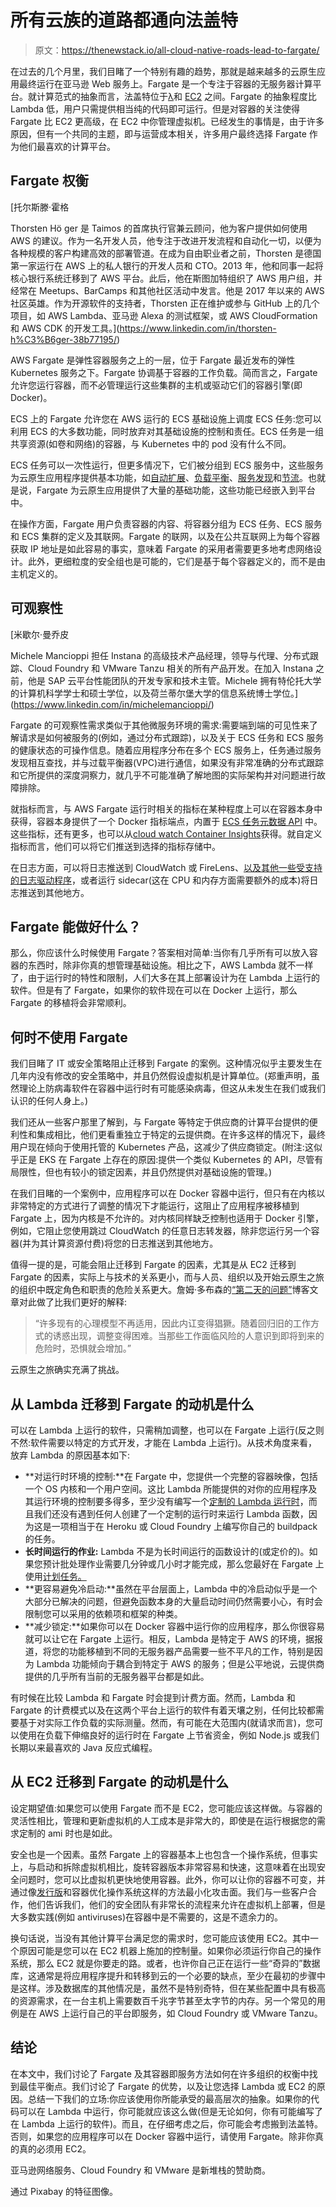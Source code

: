 # 所有云族的道路都通向法盖特

> 原文：<https://thenewstack.io/all-cloud-native-roads-lead-to-fargate/>

在过去的几个月里，我们目睹了一个特别有趣的趋势，那就是越来越多的云原生应用最终运行在亚马逊 Web 服务上。Fargate 是一个专注于容器的无服务器计算平台。就计算范式的抽象而言，法盖特位于[λ](https://aws.amazon.com/lambda/)和 [EC2](https://aws.amazon.com/ec2/) 之间。Fargate 的抽象程度比 Lambda 低，用户只需提供相当纯的代码即可运行。但是对容器的关注使得 Fargate 比 EC2 更高级，在 EC2 中你管理虚拟机。已经发生的事情是，由于许多原因，但有一个共同的主题，即与运营成本相关，许多用户最终选择 Fargate 作为他们最喜欢的计算平台。

## Fargate 权衡

 [托尔斯滕·霍格

Thorsten Hö ger 是 Taimos 的首席执行官兼云顾问，他为客户提供如何使用 AWS 的建议。作为一名开发人员，他专注于改进开发流程和自动化一切，以便为各种规模的客户构建高效的部署管道。在成为自由职业者之前，Thorsten 是德国第一家运行在 AWS 上的私人银行的开发人员和 CTO。2013 年，他和同事一起将核心银行系统迁移到了 AWS 平台。此后，他在斯图加特组织了 AWS 用户组，并经常在 Meetups、BarCamps 和其他社区活动中发言。他是 2017 年以来的 AWS 社区英雄。作为开源软件的支持者，Thorsten 正在维护或参与 GitHub 上的几个项目，如 AWS Lambda、亚马逊 Alexa 的测试框架，或 AWS CloudFormation 和 AWS CDK 的开发工具。](https://www.linkedin.com/in/thorsten-h%C3%B6ger-38b77195/) 

AWS Fargate 是弹性容器服务之上的一层，位于 Fargate 最近发布的弹性 Kubernetes 服务之下。Fargate 协调基于容器的工作负载。简而言之，Fargate 允许您运行容器，而不必管理运行这些集群的主机或驱动它们的容器引擎(即 Docker)。

ECS 上的 Fargate 允许您在 AWS 运行的 ECS 基础设施上调度 ECS 任务:您可以利用 ECS 的大多数功能，同时放弃对其基础设施的控制和责任。ECS 任务是一组共享资源(如卷和网络)的容器，与 Kubernetes 中的 pod 没有什么不同。

ECS 任务可以一次性运行，但更多情况下，它们被分组到 ECS 服务中，这些服务为云原生应用程序提供基本功能，如[自动扩展](https://docs.aws.amazon.com/AmazonECS/latest/developerguide/service-auto-scaling.html)、[负载平衡](https://docs.aws.amazon.com/AmazonECS/latest/developerguide/service-load-balancing.html)、[服务发现](https://docs.aws.amazon.com/AmazonECS/latest/developerguide/service-discovery.html)和[节流](https://docs.aws.amazon.com/AmazonECS/latest/developerguide/service-throttle-logic.html)。也就是说，Fargate 为云原生应用提供了大量的基础功能，这些功能已经嵌入到平台中。

在操作方面，Fargate 用户负责容器的内容、将容器分组为 ECS 任务、ECS 服务和 ECS 集群的定义及其联网。Fargate 的联网，以及在公共互联网上为每个容器获取 IP 地址是如此容易的事实，意味着 Fargate 的采用者需要更多地考虑网络设计。此外，更细粒度的安全组也是可能的，它们是基于每个容器定义的，而不是由主机定义的。

## 可观察性

 [米歇尔·曼乔皮

Michele Mancioppi 担任 Instana 的高级技术产品经理，领导与代理、分布式跟踪、Cloud Foundry 和 VMware Tanzu 相关的所有产品开发。在加入 Instana 之前，他是 SAP 云平台性能团队的开发专家和技术主管。Michele 拥有特伦托大学的计算机科学学士和硕士学位，以及荷兰蒂尔堡大学的信息系统博士学位。](https://www.linkedin.com/in/michelemancioppi/) 

Fargate 的可观察性需求类似于其他微服务环境的需求:需要端到端的可见性来了解请求是如何被服务的(例如，通过分布式跟踪)，以及关于 ECS 任务和 ECS 服务的健康状态的可操作信息。随着应用程序分布在多个 ECS 服务上，任务通过服务发现相互查找，并与过载平衡器(VPC)进行通信，如果没有非常准确的分布式跟踪和它所提供的深度洞察力，就几乎不可能准确了解地图的实际架构并对问题进行故障排除。

就指标而言，与 AWS Fargate 运行时相关的指标在某种程度上可以在容器本身中获得，容器本身提供了一个 Docker 指标端点，内置于 [ECS 任务元数据 API](https://docs.aws.amazon.com/AmazonECS/latest/developerguide/task-metadata-endpoint.html) 中。这些指标，还有更多，也可以从[cloud watch Container Insights](https://aws.amazon.com/blogs/mt/introducing-container-insights-for-amazon-ecs/)获得。就自定义指标而言，他们可以将它们推送到选择的指标存储中。

在日志方面，可以将日志推送到 CloudWatch 或 FireLens、[以及其他一些受支持的日志驱动程序](https://docs.aws.amazon.com/AmazonECS/latest/developerguide/AWS_Fargate.html)，或者运行 sidecar(这在 CPU 和内存方面需要额外的成本)将日志推送到其他地方。

## Fargate 能做好什么？

那么，你应该什么时候使用 Fargate？答案相对简单:当你有几乎所有可以放入容器的东西时，除非你真的想管理基础设施。相比之下，AWS Lambda 就不一样了，由于运行时的特性和限制，人们大多在其上部署设计为在 Lambda 上运行的软件。但是有了 Fargate，如果你的软件现在可以在 Docker 上运行，那么 Fargate 的移植将会非常顺利。

## 何时不使用 Fargate

我们目睹了 IT 或安全策略阻止迁移到 Fargate 的案例。这种情况似乎主要发生在几年内没有修改的安全策略中，并且仍然假设虚拟机是计算单位。(郑重声明，虽然理论上防病毒软件在容器中运行时有可能感染病毒，但这从未发生在我们或我们认识的任何人身上。)

我们还从一些客户那里了解到，与 Fargate 等特定于供应商的计算平台提供的便利性和集成相比，他们更看重独立于特定的云提供商。在许多这样的情况下，最终用户现在倾向于使用托管的 Kubernetes 产品，这减少了供应商锁定。(附注:这似乎正是 EKS 在 Fargate 上存在的原因:提供一个类似 Kubernetes 的 API，尽管有局限性，但也有较小的锁定因素，并且仍然提供对基础设施的管理。)

在我们目睹的一个案例中，应用程序可以在 Docker 容器中运行，但只有在内核以非常特定的方式进行了调整的情况下才能运行，这阻止了应用程序被移植到 Fargate 上，因为内核是不允许的。对内核同样缺乏控制也适用于 Docker 引擎，例如，它阻止您使用跳过 CloudWatch 的任意日志转发器，除非您运行另一个容器(并为其计算资源付费)将您的日志推送到其他地方。

值得一提的是，可能会阻止迁移到 Fargate 的因素，尤其是从 EC2 迁移到 Fargate 的因素，实际上与技术的关系更小，而与人员、组织以及开始云原生之旅的组织中既定角色和职责的危险关系更大。詹姆·多布森的[“第二天的问题”](https://blog.container-solutions.com/structure-day-2-problems)博客文章对此做了比我们更好的解释:

> “许多现有的心理模型不再适用，因此内讧变得猖獗。随着回归旧的工作方式的诱惑出现，调整变得困难。当那些工作面临风险的人意识到即将到来的危险时，恐惧就会增加。”

云原生之旅确实充满了挑战。

## 从 Lambda 迁移到 Fargate 的动机是什么

可以在 Lambda 上运行的软件，只需稍加调整，也可以在 Fargate 上运行(反之则不然:软件需要以特定的方式开发，才能在 Lambda 上运行)。从技术角度来看，放弃 Lambda 的原因基本如下:

*   **对运行时环境的控制:**在 Fargate 中，您提供一个完整的容器映像，包括一个 OS 内核和一个用户空间。这比 Lambda 所能提供的对你的应用程序及其运行环境的控制要多得多，至少没有编写一个[定制的 Lambda 运行时](https://docs.aws.amazon.com/lambda/latest/dg/runtimes-custom.html)，而且我们还没有遇到任何人创建了一个定制的运行时来运行 Lambda 函数，因为这是一项相当于在 Heroku 或 Cloud Foundry 上编写你自己的 buildpack 的任务。
*   **长时间运行的作业:** Lambda 不是为长时间运行的函数设计的(或定价的)。如果您预计批处理作业需要几分钟或几小时才能完成，那么您最好在 Fargate 上使用[计划任务。](https://docs.aws.amazon.com/AmazonECS/latest/userguide/scheduled_tasks.html)
*   **更容易避免冷启动:**虽然在平台层面上，Lambda 中的冷启动似乎是一个大部分已解决的问题，但避免函数本身的大量启动时间仍然需要小心，有时会限制您可以采用的依赖项和框架的种类。
*   **减少锁定:**如果你可以在 Docker 容器中运行你的应用程序，那么你很容易就可以让它在 Fargate 上运行。相反，Lambda 是特定于 AWS 的环境，据报道，将您的功能移植到不同的无服务器产品需要一些不平凡的工作，特别是因为 Lambda 功能倾向于耦合到特定于 AWS 的服务；但是公平地说，云提供商提供的几乎所有当前的无服务器平台都是如此。

有时候在比较 Lambda 和 Fargate 时会提到计费方面。然而，Lambda 和 Fargate 的计费模式以及在这两个平台上运行的软件有着天壤之别，任何比较都需要基于对实际工作负载的实际测量。然而，有可能在大范围内(就请求而言)，您可以使用在负载下伸缩良好的运行时在 Fargate 上节省资金，例如 Node.js 或我们长期以来最喜欢的 Java 反应式编程。

## 从 EC2 迁移到 Fargate 的动机是什么

设定期望值:如果您可以使用 Fargate 而不是 EC2，您可能应该这样做。与容器的灵活性相比，管理和更新虚拟机的人工成本是非常大的，即使是在运行根据您的需求定制的 ami 时也是如此。

安全也是一个因素。虽然 Fargate 上的容器基本上也包含一个操作系统，但事实上，与启动和拆除虚拟机相比，旋转容器版本非常容易和快速，这意味着在出现安全问题时，您可以比虚拟机更快地使用容器。此外，你可以让你的容器不可变，并通过像[发行版](https://github.com/GoogleContainerTools/distroless)和容器优化操作系统这样的方法最小化攻击面。我们与一些客户合作，他们告诉我们，他们的安全团队有非常长的流程来允许在虚拟机上部署，但是大多数实践(例如 antiviruses)在容器中是不需要的，这是不遗余力的。

换句话说，当没有其他计算平台满足您的需求时，您可能应该使用 EC2。其中一个原因可能是您可以在 EC2 机器上施加的控制量。如果你必须运行你自己的操作系统，那么 EC2 就是你要走的路。或者，也许你自己正在运行一些“奇异的”数据库，这通常是将应用程序提升和转移到云的一个必要的缺点，至少在最初的步骤中是这样。涉及数据库的其他情况是，虽然不是特别奇特，但在某些配置中具有极高的资源需求，在一台主机上需要数百千兆字节甚至太字节的内存。另一个常见的用例是在 AWS 上运行自己的平台即服务，如 Cloud Foundry 或 VMware Tanzu。

## 结论

在本文中，我们讨论了 Fargate 及其容器即服务方法如何在许多组织的权衡中找到最佳平衡点。我们讨论了 Fargate 的优势，以及让您选择 Lambda 或 EC2 的原因。总结一下我们的立场:你应该使用你所能承受的最高层次的抽象。如果你的代码可以在 Lambda 中运行，你可能就应该这么做(但是无论如何，你有可能编写了在 Lambda 上运行的软件)。而且，在仔细考虑之后，你可能会考虑搬到法盖特。否则，如果您的应用程序可以在 Docker 容器中运行，请使用 Fargate。除非你真的真的必须用 EC2。

亚马逊网络服务、Cloud Foundry 和 VMware 是新堆栈的赞助商。

通过 Pixabay 的特征图像。

<svg xmlns:xlink="http://www.w3.org/1999/xlink" viewBox="0 0 68 31" version="1.1"><title>Group</title> <desc>Created with Sketch.</desc></svg>